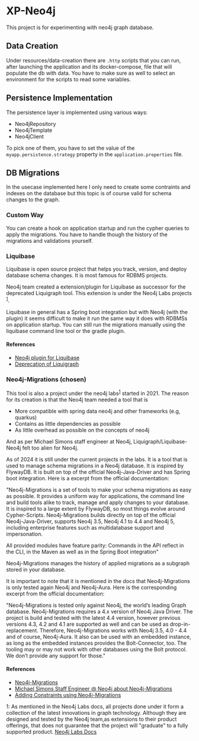 # XP-Neo4j
This project is for experimenting with neo4j graph database.

## Data Creation
Under resources/data-creation there are `.http` scripts that you can run, after launching the application and its docker-compose, file that will populate the db with data.
You have to make sure as well to select an environment for the scripts to read some variables.

## Persistence Implementation
The persistence layer is implemented using various ways:
- Neo4jRepository
- Neo4jTemplate
- Neo4jClient

To pick one of them, you have to set the value of the `myapp.persistence.strategy` property in the `application.properties` file.

## DB Migrations

In the usecase implemented here I only need to create some contraints and indexes on the database but this topic is of course valid for schema changes to the graph.

### Custom Way
You can create a hook on application startup and run the cypher queries to apply the migrations.
You have to handle though the history of the migrations and validations yourself.

### Liquibase
Liquibase is open source project that helps you track, version, and deploy database schema changes. It is most famous for RDBMS projects.

Neo4j team created a extension/plugin for Liquibase as successor for the deprecated Liquigraph tool. This extension is under the Neo4j Labs projects <sup>[1](#myfootnote1)</sup>.

Liquibase in general has a Spring boot integration but with Neo4j (with the plugin) it seems difficult to make it run the same way it does with RDBMSs on application startup.
You can still run the migrations manually using the liquibase command line tool or the gradle plugin.

#### References
- [Neo4j plugin for Liquibase](https://neo4j.com/labs/liquibase/)
- [Deprecation of Liquigraph](https://www.liquigraph.org/migration-to-liquibase/)

### Neo4j-Migrations (chosen)
This tool is also a project under the neo4j labs<sup>[1](#myfootnote1)</sup> started in 2021. The reason for its creation is that the Neo4j team needed a tool that is 
- More compatible with spring data neo4j and other frameworks (e.g, quarkus) 
- Contains as little dependencies as possible
- As little overhead as possible on the concepts of neo4j 

And as per Michael Simons staff engineer at Neo4j, Liquigraph/Liquibase-Neo4j felt too alien for Neo4j.

As of 2024 it is still under the current projects in the labs. It is a tool that is used to manage schema migrations in a Neo4j database. It is inspired by FlywayDB. It is built on top of the official Neo4j-Java-Driver and has Spring boot integration. Here is a excerpt from the official documentation:

"Neo4j-Migrations is a set of tools to make your schema migrations as easy as possible. It provides a uniform way for applications, the command line and build tools alike to track, manage and apply changes to your database. It is inspired to a large extent by FlywayDB, so most things evolve around Cypher-Scripts. Neo4j-Migrations builds directly on top of the official Neo4j-Java-Driver, supports Neo4j 3.5, Neo4j 4.1 to 4.4 and Neo4j 5, including enterprise features such as multidatabase support and impersonation.

All provided modules have feature parity: Commands in the API reflect in the CLI, in the Maven as well as in the Spring Boot integration"


Neo4j-Migrations manages the history of applied migrations as a subgraph stored in your database.

It is important to note that it is mentioned in the docs that Neo4j-Migrations is only tested again Neo4j and Neo4j-Aura. Here is the corresponding excerpt from the official documentation:

"Neo4j-Migrations is tested only against Neo4j, the world’s leading Graph database. Neo4j-Migrations requires a 4.x version of Neo4j Java Driver. The project is build and tested with the latest 4.4 version, however previous versions 4.3, 4.2 and 4.1 are supported as well and can be used as drop-in-replacement. Therefore, Neo4j-Migrations works with Neo4j 3.5, 4.0 - 4.4 and of course, Neo4j-Aura. It also can be used with an embedded instance, as long as the embedded instances provides the Bolt-Connector, too. The tooling may or may not work with other databases using the Bolt protocol. We don’t provide any support for those."


#### References
- [Neo4j-Migrations](https://neo4j.com/labs/neo4j-migrations/)
- [Michael Simons Staff Engineer @ Neo4j about Neo4j-Migrations](https://www.youtube.com/watch?v=5-j0xiVAeoM)
- [Adding Constraints using Neo4j-Migrations](https://stackoverflow.com/questions/71367971/how-to-add-a-unique-constraint-for-a-label-in-a-neo4j-database-using-spring)



<a id="myfootnote1">1</a>: As mentioned in the Neo4j Labs docs, all projects done under it form a collection of the latest innovations in graph technology. Although they are designed and tested by the Neo4j team,as extensions to their product offerings, that does not guarantee that the project will "graduate" to a fully supported product. [Neo4j Labs Docs](https://neo4j.com/labs/)



